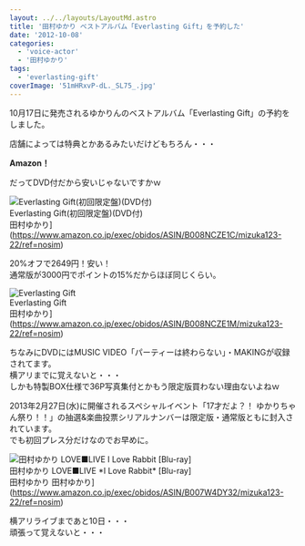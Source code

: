 ```yaml
---
layout: ../../layouts/LayoutMd.astro
title: '田村ゆかり ベストアルバム「Everlasting Gift」を予約した'
date: '2012-10-08'
categories:
  - 'voice-actor'
  - '田村ゆかり'
tags:
  - 'everlasting-gift'
coverImage: '51mHRxvP-dL._SL75_.jpg'
---
```


10月17日に発売されるゆかりんのベストアルバム「Everlasting Gift」の予約をしました。

店舗によっては特典とかあるみたいだけどもちろん・・・

**Amazon！**

だってDVD付だから安いじゃないですかｗ

![Everlasting Gift(初回限定盤)(DVD付)](/archive/images/51mHRxvP-dL._SL75_.jpg)  
Everlasting Gift(初回限定盤)(DVD付)  
田村ゆかり](https://www.amazon.co.jp/exec/obidos/ASIN/B008NCZE1C/mizuka123-22/ref=nosim)

20%オフで2649円！安い！  
通常版が3000円でポイントの15%だからほぼ同じくらい。

![Everlasting Gift](/archive/images/51Pct9N8toL._SL75_.jpg)  
Everlasting Gift  
田村ゆかり](https://www.amazon.co.jp/exec/obidos/ASIN/B008NCZE1M/mizuka123-22/ref=nosim)

ちなみにDVDにはMUSIC VIDEO「パーティーは終わらない」・MAKINGが収録されてます。  
横アリまでに覚えないと・・・  
しかも特製BOX仕様で36P写真集付とかもう限定版買わない理由ないよねｗ

2013年2月27日(水)に開催されるスペシャルイベント「17才だよ？！ ゆかりちゃん祭り！！」の抽選&楽曲投票シリアルナンバーは限定版・通常版ともに封入されています。  
でも初回プレス分だけなのでお早めに。

![田村ゆかり LOVE■LIVE *I Love Rabbit* [Blu-ray]](/archive/images/51OP0KsLe8L._SL75_.jpg)  
田村ゆかり LOVE■LIVE \*I Love Rabbit\* \[Blu-ray\]  
田村ゆかり 田村ゆかり](https://www.amazon.co.jp/exec/obidos/ASIN/B007W4DY32/mizuka123-22/ref=nosim)

横アリライブまであと10日・・・  
頑張って覚えないと・・・
